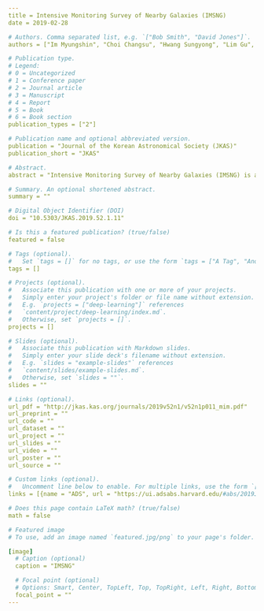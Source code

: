 ```yaml
---
title = Intensive Monitoring Survey of Nearby Galaxies (IMSNG)
date = 2019-02-28

# Authors. Comma separated list, e.g. `["Bob Smith", "David Jones"]`.
authors = ["Im Myungshin", "Choi Changsu", "Hwang Sungyong", "Lim Gu", "Kim Joonho", "Kim Sophia", "Paek Gregory S. H.", "Lee Sang-Yun", "Yoon Sung-Chul", "Jung Hyunjin", "Sung Hyun-Il", "Jeon Yeong-beom", "Ehgamberdiev Shuhrat", "Burhonov Otabek", "Milzaqulov Davron", "Parmonov Omon", "Lee Sang Gak", "Kang Wonseok", "Kim Taewoo", "Kwon Sun-gill Pak Soojong", "Ji Tae-Geun", "Lee Hye-In", "Park Woojin", "Ahn Hojae", "Byeon Seoyeon", "Han Jimin", "Gibson Coyne", "Wheeler J. Craig", "Kuehne John", "Johns-Krull Chris", "Marshall Jennifer", "Hyun Minhee", "Lee Seong-Kook J.", "Kim Yongjung", "Yoon Yongmin", "Paek Insu", "Shin Suhyun", "Taak Yoon Chan", "**Kang Juhyung**", "Choi Seoyeon", "Jeong Mankeun", "Jung Moo-Keon", "Kim Hwara", "Kim Jisu", "Lee Dayae", "Park Bomi", "Park Keunwoo", "O Seong A"]

# Publication type.
# Legend:
# 0 = Uncategorized
# 1 = Conference paper
# 2 = Journal article
# 3 = Manuscript
# 4 = Report
# 5 = Book
# 6 = Book section
publication_types = ["2"]

# Publication name and optional abbreviated version.
publication = "Journal of the Korean Astronomical Society (JKAS)"
publication_short = "JKAS"

# Abstract.
abstract = "Intensive Monitoring Survey of Nearby Galaxies (IMSNG) is a high cadence observation program monitoring nearby galaxies with high probabilities of hosting supernovae (SNe). IMSNG aims to constrain the SN explosion mechanism by inferring sizes of SN progenitor systems through the detection of the shock-heated emission that lasts less than a few days after the SN explosion. To catch the signal, IMSNG utilizes a network of 0.5-m to 1-m class telescopes around the world and monitors the images of 60 nearby galaxies at distances D < 50 Mpc to a cadence as short as a few hours. The target galaxies are bright in near-ultraviolet (NUV) with M_{NUV} < -18.4 AB mag and have high probabilities of hosting SNe (0.06 SN yr^{-1} per galaxy). With this strategy, we expect to detect the early light curves of 3.4 SNe per year to a depth of R ? 19.5 mag, enabling us to detect the shock-heated emission from a progenitor star with a radius as small as 0.1 R_{?}. The accumulated data will be also useful for studying aint features around the target galaxies and other science projects. So far, 18 SNe have occurred in our target fields (16 in IMSNG galaxies) over 5 years, confirming our SN rate estimate of 0.06 SN yr^{-1} per galaxy."

# Summary. An optional shortened abstract.
summary = ""

# Digital Object Identifier (DOI)
doi = "10.5303/JKAS.2019.52.1.11"

# Is this a featured publication? (true/false)
featured = false

# Tags (optional).
#   Set `tags = []` for no tags, or use the form `tags = ["A Tag", "Another Tag"]` for one or more tags.
tags = []

# Projects (optional).
#   Associate this publication with one or more of your projects.
#   Simply enter your project's folder or file name without extension.
#   E.g. `projects = ["deep-learning"]` references 
#   `content/project/deep-learning/index.md`.
#   Otherwise, set `projects = []`.
projects = []

# Slides (optional).
#   Associate this publication with Markdown slides.
#   Simply enter your slide deck's filename without extension.
#   E.g. `slides = "example-slides"` references 
#   `content/slides/example-slides.md`.
#   Otherwise, set `slides = ""`.
slides = ""

# Links (optional).
url_pdf = "http://jkas.kas.org/journals/2019v52n1/v52n1p011_mim.pdf"
url_preprint = ""
url_code = ""
url_dataset = ""
url_project = ""
url_slides = ""
url_video = ""
url_poster = ""
url_source = ""

# Custom links (optional).
#   Uncomment line below to enable. For multiple links, use the form `[{...}, {...}, {...}]`.
links = [{name = "ADS", url = "https://ui.adsabs.harvard.edu/#abs/2019JKAS...52...11I/abstract"}]

# Does this page contain LaTeX math? (true/false)
math = false

# Featured image
# To use, add an image named `featured.jpg/png` to your page's folder.

[image]
  # Caption (optional)
  caption = "IMSNG"

  # Focal point (optional)
  # Options: Smart, Center, TopLeft, Top, TopRight, Left, Right, BottomLeft, Bottom, BottomRight
  focal_point = ""
---
```

